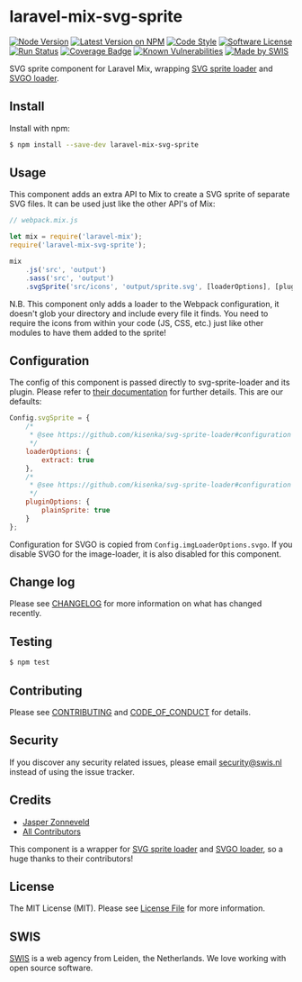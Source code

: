# laravel-mix-svg-sprite

[![Node Version](https://img.shields.io/node/v/laravel-mix-svg-sprite.svg)](https://www.npmjs.com/package/laravel-mix-svg-sprite)
[![Latest Version on NPM](https://img.shields.io/npm/v/laravel-mix-svg-sprite.svg)](https://www.npmjs.com/package/laravel-mix-svg-sprite)
[![Code Style](https://img.shields.io/badge/code%20style-standard-brightgreen.svg)](http://standardjs.com)
[![Software License](https://img.shields.io/github/license/swisnl/laravel-mix-svg-sprite.svg)](LICENSE)
[![Run Status](https://api.shippable.com/projects/5ad5a5902c5e9807003333da/badge?branch=master)](https://app.shippable.com/github/swisnl/laravel-mix-svg-sprite)
[![Coverage Badge](https://api.shippable.com/projects/5ad5a5902c5e9807003333da/coverageBadge?branch=master)](https://app.shippable.com/github/swisnl/laravel-mix-svg-sprite)
[![Known Vulnerabilities](https://img.shields.io/snyk/vulnerabilities/npm/laravel-mix-svg-sprite.svg)](https://snyk.io/test/github/swisnl/laravel-mix-svg-sprite?targetFile=package.json)
[![Made by SWIS](https://img.shields.io/badge/%F0%9F%9A%80-made%20by%20SWIS-%23D9021B.svg)](https://www.swis.nl)

SVG sprite component for Laravel Mix, wrapping [SVG sprite loader](https://github.com/kisenka/svg-sprite-loader) and [SVGO loader](https://github.com/rpominov/svgo-loader).

## Install

Install with npm:
```bash
$ npm install --save-dev laravel-mix-svg-sprite
```

## Usage

This component adds an extra API to Mix to create a SVG sprite of separate SVG files.
It can be used just like the other API's of Mix:

```javascript
// webpack.mix.js

let mix = require('laravel-mix');
require('laravel-mix-svg-sprite');

mix
    .js('src', 'output')
    .sass('src', 'output')
    .svgSprite('src/icons', 'output/sprite.svg', [loaderOptions], [pluginOptions]);
```

N.B. This component only adds a loader to the Webpack configuration, it doesn't glob your directory and include every file it finds.
You need to require the icons from within your code (JS, CSS, etc.) just like other modules to have them added to the sprite!

## Configuration

The config of this component is passed directly to svg-sprite-loader and its plugin.
Please refer to [their documentation](https://github.com/kisenka/svg-sprite-loader#configuration) for further details.
This are our defaults:

```javascript
Config.svgSprite = {
    /*
     * @see https://github.com/kisenka/svg-sprite-loader#configuration
     */
    loaderOptions: {
        extract: true
    },
    /*
     * @see https://github.com/kisenka/svg-sprite-loader#configuration
     */
    pluginOptions: {
        plainSprite: true
    }    
};
```

Configuration for SVGO is copied from ``Config.imgLoaderOptions.svgo``.
If you disable SVGO for the image-loader, it is also disabled for this component.

## Change log

Please see [CHANGELOG](CHANGELOG.md) for more information on what has changed recently.

## Testing

``` bash
$ npm test
```

## Contributing

Please see [CONTRIBUTING](CONTRIBUTING.md) and [CODE_OF_CONDUCT](CODE_OF_CONDUCT.md) for details.

## Security

If you discover any security related issues, please email security@swis.nl instead of using the issue tracker.

## Credits

- [Jasper Zonneveld](https://github.com/JaZo)
- [All Contributors](../../contributors)

This component is a wrapper for [SVG sprite loader](https://github.com/kisenka/svg-sprite-loader/graphs/contributors) and [SVGO loader](https://github.com/rpominov/svgo-loader/graphs/contributors), so a huge thanks to their contributors!

## License

The MIT License (MIT). Please see [License File](LICENSE) for more information.

## SWIS

[SWIS](https://www.swis.nl) is a web agency from Leiden, the Netherlands. We love working with open source software.
